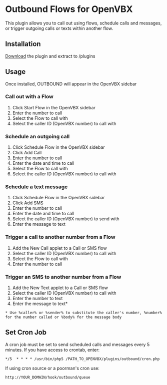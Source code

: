 # Outbound Flows for OpenVBX

This plugin allows you to call out using flows, schedule calls and messages, or trigger outgoing calls or texts within another flow.

## Installation

[Download][1] the plugin and extract to /plugins

[1]: https://github.com/chadsmith/OpenVBX-Plugin-Outbound/archives/master

## Usage

Once installed, OUTBOUND will appear in the OpenVBX sidebar

### Call out with a Flow

1. Click Start Flow in the OpenVBX sidebar
2. Enter the number to call
3. Select the Flow to call with
4. Select the caller ID (OpenVBX number) to call with

### Schedule an outgoing call

1. Click Schedule Flow in the OpenVBX sidebar
2. Click Add Call
3. Enter the number to call
4. Enter the date and time to call
5. Select the Flow to call with
6. Select the caller ID (OpenVBX number) to call with

### Schedule a text message

1. Click Schedule Flow in the OpenVBX sidebar
2. Click Add SMS
3. Enter the number to call
4. Enter the date and time to call
5. Select the caller ID (OpenVBX number) to send with
6. Enter the message to text

### Trigger a call to another number from a Flow

1. Add the New Call applet to a Call or SMS flow
2. Select the caller ID (OpenVBX number) to call with
3. Select the Flow to call with
4. Enter the number to call

### Trigger an SMS to another number from a Flow

1. Add the New Text applet to a Call or SMS flow
2. Select the caller ID (OpenVBX number) to call with
3. Enter the number to text
3. Enter the message to text*

`* Use %caller% or %sender% to substitute the caller's number, %number% for the number called or %body% for the message body`

## Set Cron Job ##

A cron job must be set to send scheduled calls and messages every 5 minutes. If you have access to crontab, enter:

`*/5  * * * * /usr/bin/php5 /PATH_TO_OPENVBX/plugins/outbound/cron.php`

If using cron source or a poorman's cron use:

`http://YOUR_DOMAIN/hook/outbound/queue`
